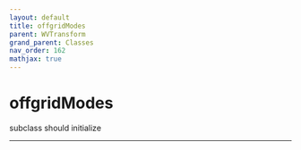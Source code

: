 ```yaml
---
layout: default
title: offgridModes
parent: WVTransform
grand_parent: Classes
nav_order: 162
mathjax: true
---
```


#  offgridModes

subclass should initialize


---


